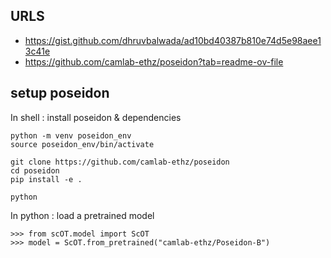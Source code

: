 

## URLS 

- https://gist.github.com/dhruvbalwada/ad10bd40387b810e74d5e98aee13c41e
- https://github.com/camlab-ethz/poseidon?tab=readme-ov-file

## setup poseidon

In shell : install poseidon & dependencies

```
python -m venv poseidon_env
source poseidon_env/bin/activate

git clone https://github.com/camlab-ethz/poseidon
cd poseidon
pip install -e .

python
```

In python : load a pretrained model

```
>>> from scOT.model import ScOT
>>> model = ScOT.from_pretrained("camlab-ethz/Poseidon-B")
```